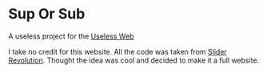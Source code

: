 # Sup Or Sub
A useless project for the <a href="https://theuselessweb.com/"> Useless Web</a>

I take no credit for this website. All the code was taken from <a href="https://www.sliderrevolution.com/resources/css-toggle-switch/">Slider Revolution</a>. Thought the idea was cool and decided to make it a full website. 
 
